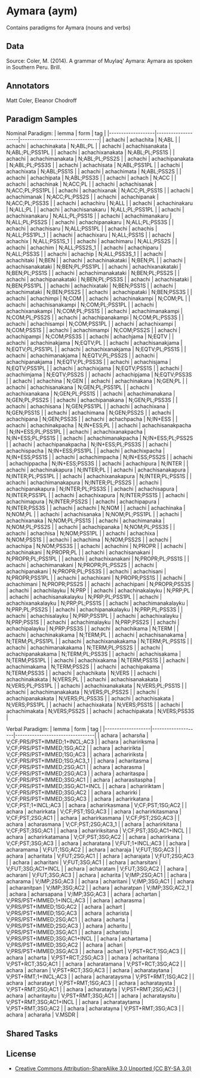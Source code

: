 # Aymara (aym)


Contains paradigms for Aymara (nouns and verbs)

## Data

Source: Coler, M. (2014). A grammar of Muylaq' Aymara: Aymara as spoken in Southern Peru. Brill.

## Annotators
Matt Coler, Eleanor Chodroff

## Paradigm Samples
Nominal Paradigm:
| lemma             | form               | tag                             |
|-------------------|--------------------|---------------------------------|
| achachi           | achachita          | N;ABL                           |
| achachi           | achachinakata      | N;ABL;PL                        |
| achachi           | achachisanakata    | N;ABL;PL;PSS1PL                 |
| achachi           | achachixanakata    | N;ABL;PL;PSS1S                  |
| achachi           | achachimanakata    | N;ABL;PL;PSS2S                  |
| achachi           | achachipanakata    | N;ABL;PL;PSS3S                  |
| achachi           | achachisata        | N;ABL;PSS1PL                    |
| achachi           | achachixata        | N;ABL;PSS1S                     |
| achachi           | achachimata        | N;ABL;PSS2S                     |
| achachi           | achachipata        | N;ABL;PSS3S                     |
| achachi           | achach             | N;ACC                           |
| achachi           | achachinak         | N;ACC;PL                        |
| achachi           | achachisanak       | N;ACC;PL;PSS1PL                 |
| achachi           | achachixanak       | N;ACC;PL;PSS1S                  |
| achachi           | achachimanak       | N;ACC;PL;PSS2S                  |
| achachi           | achachipanak       | N;ACC;PL;PSS3S                  |
| achachi           | achachiru          | N;ALL                           |
| achachi           | achachinakaru      | N;ALL;PL                        |
| achachi           | achachisanakaru    | N;ALL;PL;PSS1PL                 |
| achachi           | achachixanakaru    | N;ALL;PL;PSS1S                  |
| achachi           | achachimanakaru    | N;ALL;PL;PSS2S                  |
| achachi           | achachipanakaru    | N;ALL;PL;PSS3S                  |
| achachi           | achachisaru        | N;ALL;PSS1PL                    |
| achachi           | achachis           | N;ALL;PSS1PL_1                  |
| achachi           | achachixaru        | N;ALL;PSS1S                     |
| achachi           | achachix           | N;ALL;PSS1S_1                   |
| achachi           | achachimaru        | N;ALL;PSS2S                     |
| achachi           | achachim           | N;ALL;PSS2S_1                   |
| achachi           | achachiparu        | N;ALL;PSS3S                     |
| achachi           | achachip           | N;ALL;PSS3S_1                   |
| achachi           | achachitaki        | N;BEN                           |
| achachi           | achachinakataki    | N;BEN;PL                        |
| achachi           | achachisanakataki  | N;BEN;PL;PSS1PL                 |
| achachi           | achachixanakataki  | N;BEN;PL;PSS1S                  |
| achachi           | achachimanakataki  | N;BEN;PL;PSS2S                  |
| achachi           | achachipanakataki  | N;BEN;PL;PSS3S                  |
| achachi           | achachisataki      | N;BEN;PSS1PL                    |
| achachi           | achachixataki      | N;BEN;PSS1S                     |
| achachi           | achachimataki      | N;BEN;PSS2S                     |
| achachi           | achachipataki      | N;BEN;PSS3S                     |
| achachi           | achachimpi         | N;COM                           |
| achachi           | achachinakampi     | N;COM;PL                        |
| achachi           | achachisanakampi   | N;COM;PL;PSS1PL                 |
| achachi           | achachixanakampi   | N;COM;PL;PSS1S                  |
| achachi           | achachimanakampi   | N;COM;PL;PSS2S                  |
| achachi           | achachipanakampi   | N;COM;PL;PSS3S                  |
| achachi           | achachisampi       | N;COM;PSS1PL                    |
| achachi           | achachixampi       | N;COM;PSS1S                     |
| achachi           | achachimampi       | N;COM;PSS2S                     |
| achachi           | achachipampi       | N;COM;PSS3S                     |
| achachi           | achachjama         | N;EQTV                          |
| achachi           | achachinakjama     | N;EQTV;PL                       |
| achachi           | achachisanakjama   | N;EQTV;PL;PSS1PL                |
| achachi           | achachixanakjama   | N;EQTV;PL;PSS1S                 |
| achachi           | achachimanakjama   | N;EQTV;PL;PSS2S                 |
| achachi           | achachipanakjama   | N;EQTV;PL;PSS3S                 |
| achachi           | achachisjama       | N;EQTV;PSS1PL                   |
| achachi           | achachixjama       | N;EQTV;PSS1S                    |
| achachi           | achachimjama       | N;EQTV;PSS2S                    |
| achachi           | achachipjama       | N;EQTV;PSS3S                    |
| achachi           | achachina          | N;GEN                           |
| achachi           | achachinakana      | N;GEN;PL                        |
| achachi           | achachisanakana    | N;GEN;PL;PSS1PL                 |
| achachi           | achachixanakana    | N;GEN;PL;PSS1S                  |
| achachi           | achachimanakana    | N;GEN;PL;PSS2S                  |
| achachi           | achachipanakana    | N;GEN;PL;PSS3S                  |
| achachi           | achachisana        | N;GEN;PSS1PL                    |
| achachi           | achachixana        | N;GEN;PSS1S                     |
| achachi           | achachimana        | N;GEN;PSS2S                     |
| achachi           | achachipana        | N;GEN;PSS3S                     |
| achachi           | achachpacha        | N;IN+ESS                        |
| achachi           | achachinakpacha    | N;IN+ESS;PL                     |
| achachi           | achachisanakpacha  | N;IN+ESS;PL;PSS1PL              |
| achachi           | achachixanakpacha  | N;IN+ESS;PL;PSS1S               |
| achachi           | achachimanakpacha  | N;IN+ESS;PL;PSS2S               |
| achachi           | achachipanakpacha  | N;IN+ESS;PL;PSS3S               |
| achachi           | achachispacha      | N;IN+ESS;PSS1PL                 |
| achachi           | achachixpacha      | N;IN+ESS;PSS1S                  |
| achachi           | achachimpacha      | N;IN+ESS;PSS2S                  |
| achachi           | achachippacha      | N;IN+ESS;PSS3S                  |
| achachi           | achachipura        | N;INTER                         |
| achachi           | achachinakapura    | N;INTER;PL                      |
| achachi           | achachisanakapura  | N;INTER;PL;PSS1PL               |
| achachi           | achachixanakapura  | N;INTER;PL;PSS1S                |
| achachi           | achachimanakapura  | N;INTER;PL;PSS2S                |
| achachi           | achachipanakapura  | N;INTER;PL;PSS3S                |
| achachi           | achachisapura      | N;INTER;PSS1PL                  |
| achachi           | achachixapura      | N;INTER;PSS1S                   |
| achachi           | achachimapura      | N;INTER;PSS2S                   |
| achachi           | achachipapura      | N;INTER;PSS3S                   |
| achachi           | achachi            | N;NOM                           |
| achachi           | achachinaka        | N;NOM;PL                        |
| achachi           | achachisanaka      | N;NOM;PL;PSS1PL                 |
| achachi           | achachixanaka      | N;NOM;PL;PSS1S                  |
| achachi           | achachimanaka      | N;NOM;PL;PSS2S                  |
| achachi           | achachipanaka      | N;NOM;PL;PSS3S                  |
| achachi           | achachisa          | N;NOM;PSS1PL                    |
| achachi           | achachixa          | N;NOM;PSS1S                     |
| achachi           | achachima          | N;NOM;PSS2S                     |
| achachi           | achachipa          | N;NOM;PSS3S                     |
| achachi           | achachini          | N;PROPR                         |
| achachi           | achachinakani      | N;PROPR;PL                      |
| achachi           | achachisanakani    | N;PROPR;PL;PSS1PL               |
| achachi           | achachixanakani    | N;PROPR;PL;PSS1S                |
| achachi           | achachimanakani    | N;PROPR;PL;PSS2S                |
| achachi           | achachipanakani    | N;PROPR;PL;PSS3S                |
| achachi           | achachisani        | N;PROPR;PSS1PL                  |
| achachi           | achachixani        | N;PROPR;PSS1S                   |
| achachi           | achachimani        | N;PROPR;PSS2S                   |
| achachi           | achachipani        | N;PROPR;PSS3S                   |
| achachi           | achachilayku       | N;PRP                           |
| achachi           | achachinakalayku   | N;PRP;PL                        |
| achachi           | achachisanakalayku | N;PRP;PL;PSS1PL                 |
| achachi           | achachixanakalayku | N;PRP;PL;PSS1S                  |
| achachi           | achachimanakalayku | N;PRP;PL;PSS2S                  |
| achachi           | achachipanakalayku | N;PRP;PL;PSS3S                  |
| achachi           | achachisalayku     | N;PRP;PSS1PL                    |
| achachi           | achachixalayku     | N;PRP;PSS1S                     |
| achachi           | achachimalayku     | N;PRP;PSS2S                     |
| achachi           | achachipalayku     | N;PRP;PSS3S                     |
| achachi           | achachikama        | N;TERM                          |
| achachi           | achachinakakama    | N;TERM;PL                       |
| achachi           | achachisanakama    | N;TERM;PL;PSS1PL                |
| achachi           | achachixanakakama  | N;TERM;PL;PSS1S                 |
| achachi           | achachimanakakama  | N;TERM;PL;PSS2S                 |
| achachi           | achachipanakakama  | N;TERM;PL;PSS3S                 |
| achachi           | achachisakama      | N;TERM;PSS1PL                   |
| achachi           | achachixakama      | N;TERM;PSS1S                    |
| achachi           | achachimakama      | N;TERM;PSS2S                    |
| achachi           | achachipakama      | N;TERM;PSS3S                    |
| achachi           | achachikata        | N;VERS                          |
| achachi           | achachinakakata    | N;VERS;PL                       |
| achachi           | achachisanakakata  | N;VERS;PL;PSS1PL                |
| achachi           | achachixanakakata  | N;VERS;PL;PSS1S                 |
| achachi           | achachimanakakata  | N;VERS;PL;PSS2S                 |
| achachi           | achachipanakakata  | N;VERS;PL;PSS3S                 |
| achachi           | achachisakata      | N;VERS;PSS1PL                   |
| achachi           | achachixakata      | N;VERS;PSS1S                    |
| achachi           | achachimakata      | N;VERS;PSS2S                    |
| achachi           | achachipakata      | N;VERS;PSS3S                    |

Verbal Paradigm:
| lemma             | form               | tag                             |
|-------------------|--------------------|---------------------------------|
| achara            | acharsña           | V;CF;PRS/PST+IMMED;1+INCL;AC3   |
| achara            | achaririksma       | V;CF;PRS/PST+IMMED;1SG;AC2      |
| achara            | acharirikta        | V;CF;PRS/PST+IMMED;1SG;AC3      |
| achara            | achaririksta       | V;CF;PRS/PST+IMMED;1SG;AC3_1    |
| achara            | acharitasma        | V;CF;PRS/PST+IMMED;2SG;AC1      |
| achara            | acharasma          | V;CF;PRS/PST+IMMED;2SG;AC3      |
| achara            | acharitaspa        | V;CF;PRS/PST+IMMED;3SG;AC1      |
| achara            | acharasitaspha     | V;CF;PRS/PST+IMMED;3SG;AC1+INCL |
| achara            | achaririktam       | V;CF;PRS/PST+IMMED;3SG;AC2      |
| achara            | acharirki          | V;CF;PRS/PST+IMMED;3SG;AC3      |
| achara            | acharirkatana      | V;CF;PST;1+INCL;AC3             |
| achara            | acharirkasmana     | V;CF;PST;1SG;AC2                |
| achara            | acharirkata        | V;CF;PST;1SG;AC3                |
| achara            | acharirkitasmana   | V;CF;PST;2SG;AC1                |
| achara            | acharirkasmana     | V;CF;PST;2SG;AC3                |
| achara            | acharasmana        | V;CF;PST;2SG;AC3_1              |
| achara            | acharirkitana      | V;CF;PST;3SG;AC1                |
| achara            | achaririksitana    | V;CF;PST;3SG;AC1+INCL           |
| achara            | acharirkatamana    | V;CF;PST;3SG;AC2                |
| achara            | acharirkana        | V;CF;PST;3SG;AC3                |
| achara            | acharatana         | V;FUT;1+INCL;AC3                |
| achara            | acharamama         | V;FUT;1SG;AC2                   |
| achara            | acharaja           | V;FUT;1SG;AC3                   |
| achara            | acharitata         | V;FUT;2SG;AC1                   |
| achara            | acharajata         | V;FUT;2SG;AC3                   |
| achara            | acharitani         | V;FUT;3SG;AC1                   |
| achara            | acharsitani        | V;FUT;3SG;AC1+INCL              |
| achara            | acharatam          | V;FUT;3SG;AC2                   |
| achara            | acharani           | V;FUT;3SG;AC3                   |
| achara            | acharita           | V;IMP;2SG;AC1                   |
| achara            | acharama           | V;IMP;2SG;AC3                   |
| achara            | acharitani         | V;IMP;3SG;AC1                   |
| achara            | acharanitpan       | V;IMP;3SG;AC2                   |
| achara            | acharatpan         | V;IMP;3SG;AC2_1                 |
| achara            | acharsapana        | V;IMP;3SG;AC3                   |
| achara            | achartan           | V;PRS/PST+IMMED;1+INCL;AC3      |
| achara            | acharasma          | V;PRS/PST+IMMED;1SG;AC2         |
| achara            | achart             | V;PRS/PST+IMMED;1SG;AC3         |
| achara            | acharista          | V;PRS/PST+IMMED;2SG;AC1         |
| achara            | acharta            | V;PRS/PST+IMMED;2SG;AC3         |
| achara            | acharitu           | V;PRS/PST+IMMED;3SG;AC1         |
| achara            | acharistu          | V;PRS/PST+IMMED;3SG;AC1+INCL    |
| achara            | achartama          | V;PRS/PST+IMMED;3SG;AC2         |
| achara            | achari             | V;PRS/PST+IMMED;3SG;AC3         |
| achara            | achart             | V;PST+RCT;1SG;AC3               |
| achara            | acharta            | V;PST+RCT;2SG;AC3               |
| achara            | acharitana         | V;PST+RCT;3SG;AC1               |
| achara            | acharatamana       | V;PST+RCT;3SG;AC2               |
| achara            | acharan            | V;PST+RCT;3SG;AC3               |
| achara            | acharataytana      | V;PST+RMT;1+INCL;AC3            |
| achara            | acharataysma       | V;PST+RMT;1SG;AC2               |
| achara            | acharatayt         | V;PST+RMT;1SG;AC3               |
| achara            | acharataysta       | V;PST+RMT;2SG;AC1               |
| achara            | acharatayta        | V;PST+RMT;2SG;AC3               |
| achara            | acharitayitu       | V;PST+RMT;3SG;AC1               |
| achara            | acharataysitu      | V;PST+RMT;3SG;AC1+INCL          |
| achara            | acharataytama      | V;PST+RMT;3SG;AC2               |
| achara            | acharatayna        | V;PST+RMT;3SG;AC3               |
| achara            | acharaña           | V.MSDR                          |

## Shared Tasks


## License
- [Creative Commons Attribution-ShareAlike 3.0 Unported (CC BY-SA 3.0)](https://creativecommons.org/licenses/by-sa/3.0/)
